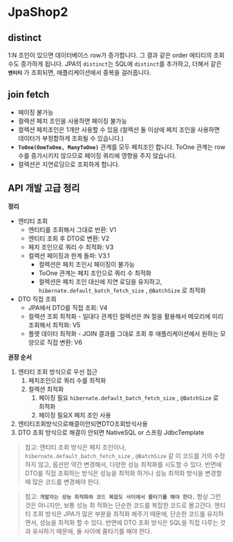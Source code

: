 # JpaShop2

## distinct
1:N 조인이 있으면 데이터베이스 row가 증가합니다. 그 결과 같은 order 에티티의 조회 수도 증가하게 됩니다. JPA의 `distinct`는 SQL에 `distinct`를 추가하고, 더해서 같은 **`엔티티`** 가 조회되면, 애플리케이션에서 중복을 걸러줍니다. 

## join fetch
- 페이징 불가능
- 컬렉션 페치 조인을 사용하면 페이징 불가능
- 컬렉션 페치조인은 1개만 사용할 수 있음 (컬렉션 둘 이상에 페치 조인을 사용하면 데이터가 부정합하게 조회될 수 있습니다.)
- **`ToOne(OneToOne, ManyToOne)`** 관계를 모두 페치조인 합니다. ToOne 관계는 row 수를 증가시키지 않으므로 페이징 쿼리에 영향을 주지 않습니다.
- 컬렉션은 지연로딩으로 조회하게 합니다.

## API 개발 고급 정리 
**정리**
- 엔티티 조회
    - 엔티티를 조회해서 그대로 반환: V1
    - 엔티티 조회 후 DTO로 변환: V2 
    - 페치 조인으로 쿼리 수 최적화: V3
    - 컬렉션 페이징과 한계 돌파: V3.1
        - 컬렉션은 페치 조인시 페이징이 불가능
        - ToOne 관계는 페치 조인으로 쿼리 수 최적화
        - 컬렉션은 페치 조인 대신에 지연 로딩을 유지하고, `hibernate.default_batch_fetch_size` ,
`@BatchSize` 로 최적화 
-  DTO 직접 조회
    - JPA에서 DTO를 직접 조회: V4
    - 컬렉션 조회 최적화 - 일대다 관계인 컬렉션은 IN 절을 활용해서 메모리에 미리 조회해서 최적화: V5
    - 플랫 데이터 최적화 - JOIN 결과를 그대로 조회 후 애플리케이션에서 원하는 모양으로 직접 변환: V6

**권장 순서**
1. 엔티티 조회 방식으로 우선 접근
    1. 페치조인으로 쿼리 수를 최적화
    2. 컬렉션 최적화
        1. 페이징 필요 `hibernate.default_batch_fetch_size` , `@BatchSize` 로 최적화
        2. 페이징 필요X 페치 조인 사용
2. 엔티티조회방식으로해결이안되면DTO조회방식사용
3. DTO 조회 방식으로 해결이 안되면 NativeSQL or 스프링 JdbcTemplate

> 참고: 엔티티 조회 방식은 페치 조인이나, `hibernate.default_batch_fetch_size` , `@BatchSize` 같 이 코드를 거의 수정하지 않고, 옵션만 약간 변경해서, 다양한 성능 최적화를 시도할 수 있다. 반면에 DTO를 직접 조회하는 방식은 성능을 최적화 하거나 성능 최적화 방식을 변경할 때 많은 코드를 변경해야 한다.

> 참고: **`개발자는 성능 최적화와 코드 복잡도 사이에서 줄타기를 해야 한다.`** 항상 그런 것은 아니지만, 보통 성능 최 적화는 단순한 코드를 복잡한 코드로 몰고간다.
엔티티 조회 방식은 JPA가 많은 부분을 최적화 해주기 때문에, 단순한 코드를 유지하면서, 성능을 최적화 할 수 있다.
반면에 DTO 조회 방식은 SQL을 직접 다루는 것과 유사하기 때문에, 둘 사이에 줄타기를 해야 한다.
